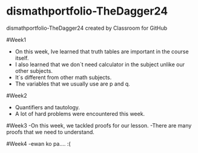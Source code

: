 # dismathportfolio-TheDagger24
dismathportfolio-TheDagger24 created by Classroom for GitHub

#Week1
- On this week, Ive learned that truth tables are important in the course itself. 
- I also learned that we don`t need calculator in the subject unlike our other subjects.
- It`s different from other math subjects. 
- The variables that we usually use are p and q.

#Week2
- Quantifiers and tautology.
- A lot of hard problems were encountered this week.

#Week3
-On this week, we tackled proofs for our lesson.
-There are many proofs that we need to understand.

#Week4
-ewan ko pa.... :(
